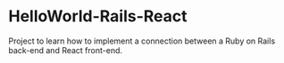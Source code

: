 # HelloWorld-Rails-React
Project to learn how to implement a connection between a Ruby on Rails back-end and React front-end.
